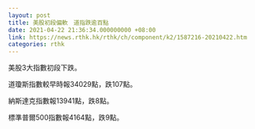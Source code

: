 ```yaml
---
layout: post
title: 美股初段偏軟　道指跌逾百點
date: 2021-04-22 21:36:34.000000000 +08:00
link: https://news.rthk.hk/rthk/ch/component/k2/1587216-20210422.htm
categories: rthk
---
```


美股3大指數初段下跌。

道瓊斯指數較早時報34029點，跌107點。

納斯達克指數報13941點，跌8點。

標準普爾500指數報4164點，跌9點。
